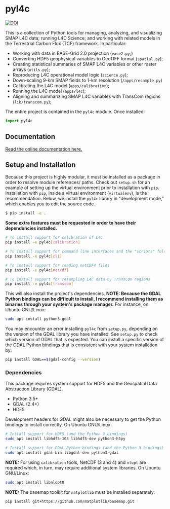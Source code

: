 pyl4c
========================

[![DOI](https://zenodo.org/badge/392401528.svg)](https://zenodo.org/badge/latestdoi/392401528)

This is a collection of Python tools for managing, analyzing, and visualizing SMAP L4C data; running L4C Science; and working with related models in the Terrestrial Carbon Flux (TCF) framework. In particular:

- Working with data in EASE-Grid 2.0 projection (`ease2.py`;)
- Converting HDF5 geophysical variables to GeoTIFF format (`spatial.py`);
- Creating statistical summaries of SMAP L4C variables or other raster arrays (`utils.py`);
- Reproducing L4C operational model logic (`science.py`);
- Down-scaling 9-km SMAP fields to 1-km resolution (`/apps/resample.py`)
- Calibrating the L4C model (`apps/calibration`);
- Running the L4C model (`apps/l4c`);
- Aligning and summarizing SMAP L4C variables with TransCom regions (`lib/transcom.py`);

The entire project is contained in the `pyl4c` module. Once installed:

```py
import pyl4c
```

Documentation
-------------

[Read the online documentation here.](https://arthur-e.github.io/pyl4c/)


Setup and Installation
----------------------

Because this project is highly modular, it must be installed as a package in order to resolve module references/ paths.
Check out `setup.sh` for an example of setting up the virtual environment prior to installation with `pip`.
Installation with `pip`, inside a virtual environment (`virtualenv`), is the recommendation.
Below, we install the `pyl4c` library in "development mode," which enables you to edit the source code.

```sh
$ pip install -e .
```

**Some extra features must be requested in order to have their dependencies installed.**

```sh
# To install support for calibration of L4C
pip install -e pyl4c[calibration]

# To install support for command line interfaces and the "scripts" folder
pip install -e pyl4c[cli]

# To install support for reading netCDF4 files
pip install -e pyl4c[netcdf]

# To install support for resampling L4C data by TransCom regions
pip install -e pyl4c[transcom]
```

This will also install the project's dependencies. **NOTE: Because the GDAL Python bindings can be difficult to install, I recommend installing them as binaries through your system's package manager.** For instance, on Ubuntu GNU/Linux:

```sh
sudo apt install python3-gdal
```

You may encounter an error installing `pyl4c` from `setup.py`, depending on the version of the GDAL library you have installed. See `setup.py` to check which version of GDAL that is expected. You can install a specific version of the GDAL Python bindings that is consistent with your system installation by:

```sh
pip install GDAL==$(gdal-config --version)
```

### Dependencies

This package requires system support for HDF5 and the Geospatial Data Abstraction Library (GDAL).

- Python 3.5+
- GDAL (2.4+)
- HDF5

Development headers for GDAL might also be necessary to get the Python bindings to install correctly. On Ubuntu GNU/Linux:

```sh
# Install support for HDF5 (and the Python 3 bindings)
sudo apt install libhdf5-103 libhdf5-dev python3-h5py

# Install support for GDAL Python bindings (and the Python 3 bindings)
sudo apt install gdal-bin libgdal-dev python3-gdal
```

**NOTE:** For using `calibration` tools, NetCDF (3 and 4) and `nlopt` are required which, in turn, may require additional system libraries. On Ubuntu GNU/Linux:

```sh
sudo apt install libnlopt0
```

**NOTE:** The basemap toolkit for `matplotlib` must be installed separately:

```sh
pip install git+https://github.com/matplotlib/basemap.git
```
